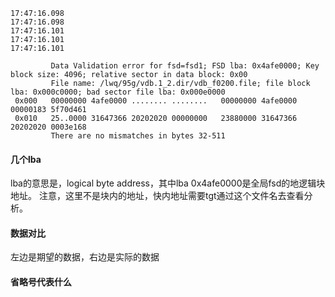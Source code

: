 ```
17:47:16.098
17:47:16.098
17:47:16.101
17:47:16.101
17:47:16.101

         Data Validation error for fsd=fsd1; FSD lba: 0x4afe0000; Key block size: 4096; relative sector in data block: 0x00
         File name: /lwq/95g/vdb.1_2.dir/vdb_f0200.file; file block lba: 0x000c0000; bad sector file lba: 0x000e0000
 0x000   00000000 4afe0000 ........ ........   00000000 4afe0000 00000183 5f70d461
 0x010   25..0000 31647366 20202020 00000000   23880000 31647366 20202020 0003e168
         There are no mismatches in bytes 32-511
```

#### 几个lba
lba的意思是，logical byte address，其中lba 0x4afe0000是全局fsd的地逻辑块地址。
注意，这里不是块内的地址，快内地址需要tgt通过这个文件名去查看分析。

#### 数据对比
左边是期望的数据，右边是实际的数据

#### 省略号代表什么

